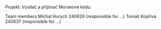 Projekt: Vysílač a přijímač Morseova kódu

Team members
Michal Hurych 240626 (responsible for ...)
Tomáš Kopřiva 240637 (responsible for ...)
